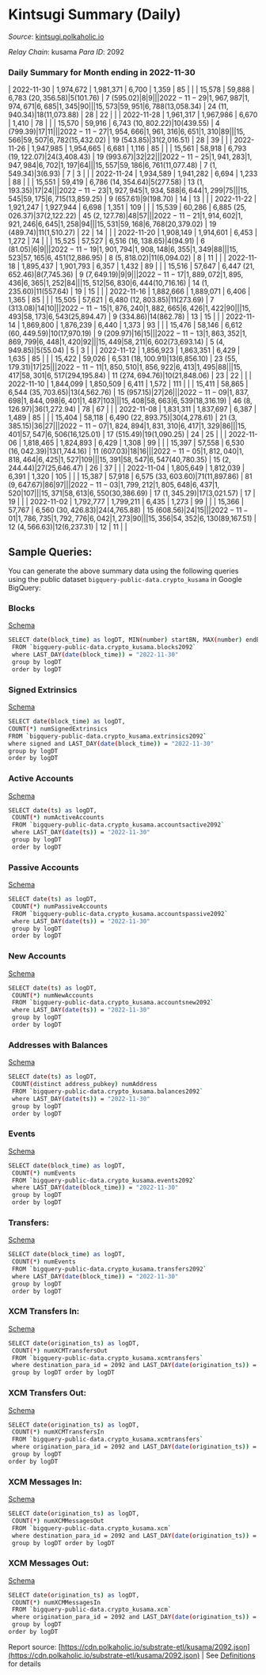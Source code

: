 # Kintsugi Summary (Daily)

_Source_: [kintsugi.polkaholic.io](https://kintsugi.polkaholic.io)

*Relay Chain*: kusama
*Para ID*: 2092



### Daily Summary for Month ending in 2022-11-30


| 2022-11-30 | 1,974,672 | 1,981,371 | 6,700 | 1,359 | 85 |  |  | 15,578 | 59,888 | 6,783 ($20,356.58) | 5 ($101.76) | 7 ($595.02) | 8 | 9 |  |
| 2022-11-29 | 1,967,987 | 1,974,671 | 6,685 | 1,345 | 90 |  |  | 15,573 | 59,951 | 6,788 ($13,058.34) | 24 ($11,940.34) | 18 ($11,073.88) | 28 | 22 |  |
| 2022-11-28 | 1,961,317 | 1,967,986 | 6,670 | 1,410 | 78 |  |  | 15,570 | 59,916 | 6,743 ($10,802.22) | 10 ($439.55) | 4 ($799.39) | 17 | 11 |  |
| 2022-11-27 | 1,954,666 | 1,961,316 | 6,651 | 1,310 | 89 |  |  | 15,566 | 59,507 | 6,782 ($15,432.02) | 19 ($543.85) | 31 ($2,016.51) | 28 | 39 |  |
| 2022-11-26 | 1,947,985 | 1,954,665 | 6,681 | 1,116 | 85 |  |  | 15,561 | 58,918 | 6,793 ($19,122.07) | 24 ($3,408.43) | 19 ($993.67) | 32 | 22 |  |
| 2022-11-25 | 1,941,283 | 1,947,984 | 6,702 | 1,197 | 64 |  |  | 15,557 | 59,186 | 6,761 ($11,077.48) | 7 ($1,549.34) | 3 ($6.93) | 7 | 3 |  |
| 2022-11-24 | 1,934,589 | 1,941,282 | 6,694 | 1,233 | 88 |  |  | 15,551 | 59,419 | 6,786 ($14,354.64) | 5 ($277.58) | 13 ($1,193.35) | 17 | 24 |  |
| 2022-11-23 | 1,927,945 | 1,934,588 | 6,644 | 1,299 | 75 |  |  | 15,545 | 59,175 | 6,715 ($13,859.25) | 9 ($657.61) | 9 ($198.70) | 14 | 13 |  |
| 2022-11-22 | 1,921,247 | 1,927,944 | 6,698 | 1,351 | 109 |  |  | 15,539 | 60,286 | 6,885 ($25,026.37) | 37 ($2,122.22) | 45 ($2,127.78) | 48 | 57 |  |
| 2022-11-21 | 1,914,602 | 1,921,246 | 6,645 | 1,258 | 94 |  |  | 15,531 | 59,168 | 6,768 ($20,379.02) | 19 ($489.74) | 11 ($1,510.27) | 22 | 14 |  |
| 2022-11-20 | 1,908,149 | 1,914,601 | 6,453 | 1,272 | 74 |  |  | 15,525 | 57,527 | 6,516 ($16,138.65) | 4 ($94.91) | 6 ($81.05) | 6 | 9 |  |
| 2022-11-19 | 1,901,794 | 1,908,148 | 6,355 | 1,349 | 88 |  |  | 15,523 | 57,165 | 6,451 ($12,886.95) | 8 ($5,818.02) | 11 ($6,094.02) | 8 | 11 |  |
| 2022-11-18 | 1,895,437 | 1,901,793 | 6,357 | 1,432 | 89 |  |  | 15,516 | 57,647 | 6,447 ($21,652.46) | 8 ($7,745.36) | 9 ($7,649.19) | 9 | 9 |  |
| 2022-11-17 | 1,889,072 | 1,895,436 | 6,365 | 1,252 | 84 |  |  | 15,512 | 56,830 | 6,444 ($10,716.16) | 14 ($1,235.60) | 11 ($557.64) | 19 | 15 |  |
| 2022-11-16 | 1,882,666 | 1,889,071 | 6,406 | 1,365 | 85 |  |  | 15,505 | 57,621 | 6,480 ($12,803.85) | 11 ($273.69) | 7 ($313.08) | 14 | 10 |  |
| 2022-11-15 | 1,876,240 | 1,882,665 | 6,426 | 1,422 | 90 |  |  | 15,493 | 58,173 | 6,543 ($25,894.47) | 9 ($334.86) | 14 ($862.78) | 13 | 15 |  |
| 2022-11-14 | 1,869,800 | 1,876,239 | 6,440 | 1,373 | 93 |  |  | 15,476 | 58,146 | 6,612 ($60,449.59) | 10 ($17,970.19) | 9 ($209.97) | 16 | 15 |  |
| 2022-11-13 | 1,863,352 | 1,869,799 | 6,448 | 1,420 | 92 |  |  | 15,449 | 58,211 | 6,602 ($73,693.14) | 5 ($4,949.85) | 5 ($55.04) | 5 | 3 |  |
| 2022-11-12 | 1,856,923 | 1,863,351 | 6,429 | 1,635 | 85 |  |  | 15,422 | 59,026 | 6,531 ($18,100.91) | 13 ($6,856.10) | 23 ($55,179.31) | 17 | 25 |  |
| 2022-11-11 | 1,850,510 | 1,856,922 | 6,413 | 1,495 | 88 |  |  | 15,417 | 58,301 | 6,517 ($294,195.84) | 11 ($274,694.76) | 10 ($21,848.06) | 23 | 22 |  |
| 2022-11-10 | 1,844,099 | 1,850,509 | 6,411 | 1,572 | 111 |  |  | 15,411 | 58,865 | 6,544 ($35,703.65) | 13 ($4,562.76) | 15 ($957.15) | 27 | 26 |  |
| 2022-11-09 | 1,837,698 | 1,844,098 | 6,401 | 1,487 | 103 |  |  | 15,408 | 58,663 | 6,539 ($18,316.19) | 46 ($8,126.97) | 36 ($1,272.94) | 78 | 67 |  |
| 2022-11-08 | 1,831,311 | 1,837,697 | 6,387 | 1,489 | 85 |  |  | 15,404 | 58,118 | 6,490 ($22,893.75) | 30 ($4,278.61) | 21 ($3,385.15) | 36 | 27 |  |
| 2022-11-07 | 1,824,894 | 1,831,310 | 6,417 | 1,329 | 86 |  |  | 15,401 | 57,547 | 6,506 ($16,125.01) | 17 ($515.49) | 19 ($1,090.25) | 24 | 25 |  |
| 2022-11-06 | 1,818,465 | 1,824,893 | 6,429 | 1,308 | 99 |  |  | 15,397 | 57,558 | 6,530 ($16,042.39) | 13 ($1,744.16) | 11 ($607.03) | 18 | 16 |  |
| 2022-11-05 | 1,812,040 | 1,818,464 | 6,425 | 1,527 | 109 |  |  | 15,391 | 58,547 | 6,547 ($40,780.35) | 15 ($2,244.44) | 27 ($25,646.47) | 26 | 37 |  |
| 2022-11-04 | 1,805,649 | 1,812,039 | 6,391 | 1,320 | 105 |  |  | 15,387 | 57,918 | 6,575 ($33,603.60) | 71 ($11,897.86) | 81 ($9,647.67) | 86 | 97 |  |
| 2022-11-03 | 1,799,212 | 1,805,648 | 6,437 | 1,520 | 107 |  |  | 15,371 | 58,613 | 6,550 ($30,386.69) | 17 ($1,345.29) | 17 ($3,021.57) | 17 | 19 |  |
| 2022-11-02 | 1,792,777 | 1,799,211 | 6,435 | 1,273 | 99 |  |  | 15,366 | 57,767 | 6,560 ($30,426.83) | 24 ($4,765.88) | 15 ($608.56) | 24 | 15 |  |
| 2022-11-01 | 1,786,735 | 1,792,776 | 6,042 | 1,273 | 90 |  |  | 15,356 | 54,352 | 6,130 ($89,167.51) | 12 ($4,566.63) | 12 ($6,237.31) | 12 | 11 |  |

## Sample Queries:
You can generate the above summary data using the following queries using the public dataset `bigquery-public-data.crypto_kusama` in Google BigQuery:


### Blocks 

[Schema](https://github.com/colorfulnotion/substrate-etl/blob/main/schema/blocks.json)

```bash
SELECT date(block_time) as logDT, MIN(number) startBN, MAX(number) endBN, COUNT(*) numBlocks 
 FROM `bigquery-public-data.crypto_kusama.blocks2092`  
 where LAST_DAY(date(block_time)) = "2022-11-30" 
 group by logDT 
 order by logDT
```

### Signed Extrinsics 

[Schema](https://github.com/colorfulnotion/substrate-etl/blob/main/schema/extrinsics.json)

```bash
SELECT date(block_time) as logDT, 
COUNT(*) numSignedExtrinsics 
FROM `bigquery-public-data.crypto_kusama.extrinsics2092`  
where signed and LAST_DAY(date(block_time)) = "2022-11-30" 
group by logDT 
order by logDT
```

### Active Accounts 

[Schema](https://github.com/colorfulnotion/substrate-etl/blob/main/schema/accountsactive.json)

```bash
SELECT date(ts) as logDT, 
 COUNT(*) numActiveAccounts 
 FROM `bigquery-public-data.crypto_kusama.accountsactive2092` 
 where LAST_DAY(date(ts)) = "2022-11-30" 
 group by logDT 
 order by logDT
```

### Passive Accounts 

[Schema](https://github.com/colorfulnotion/substrate-etl/blob/main/schema/accountspassive.json)

```bash
SELECT date(ts) as logDT, 
 COUNT(*) numPassiveAccounts 
 FROM `bigquery-public-data.crypto_kusama.accountspassive2092` 
 where LAST_DAY(date(ts)) = "2022-11-30" 
 group by logDT 
 order by logDT
```

### New Accounts 

[Schema](https://github.com/colorfulnotion/substrate-etl/blob/main/schema/accountsnew.json)

```bash
SELECT date(ts) as logDT, 
 COUNT(*) numNewAccounts 
 FROM `bigquery-public-data.crypto_kusama.accountsnew2092` 
 where LAST_DAY(date(ts)) = "2022-11-30" 
 group by logDT
 order by logDT
```

### Addresses with Balances 

[Schema](https://github.com/colorfulnotion/substrate-etl/blob/main/schema/balances.json)

```bash
SELECT date(ts) as logDT,
 COUNT(distinct address_pubkey) numAddress 
 FROM `bigquery-public-data.crypto_kusama.balances2092` 
 where LAST_DAY(date(ts)) = "2022-11-30" 
 group by logDT 
 order by logDT
```

### Events 

[Schema](https://github.com/colorfulnotion/substrate-etl/blob/main/schema/events.json)

```bash
SELECT date(block_time) as logDT, 
 COUNT(*) numEvents 
 FROM `bigquery-public-data.crypto_kusama.events2092` 
 where LAST_DAY(date(block_time)) = "2022-11-30" 
 group by logDT 
 order by logDT
```

### Transfers:

[Schema](https://github.com/colorfulnotion/substrate-etl/blob/main/schema/transfers.json)

```bash
SELECT date(block_time) as logDT, 
 COUNT(*) numEvents 
 FROM `bigquery-public-data.crypto_kusama.transfers2092` 
 where LAST_DAY(date(block_time)) = "2022-11-30" 
 group by logDT 
 order by logDT
```

### XCM Transfers In: 

[Schema](https://github.com/colorfulnotion/substrate-etl/blob/main/schema/xcmtransfers.json)

```bash
SELECT date(origination_ts) as logDT, 
 COUNT(*) numXCMTransfersOut 
 FROM `bigquery-public-data.crypto_kusama.xcmtransfers` 
 where destination_para_id = 2092 and LAST_DAY(date(origination_ts)) = "2022-11-30" 
 group by logDT order by logDT
```

### XCM Transfers Out: 

[Schema](https://github.com/colorfulnotion/substrate-etl/blob/main/schema/xcmtransfers.json)

```bash
SELECT date(origination_ts) as logDT, 
 COUNT(*) numXCMTransfersIn 
 FROM `bigquery-public-data.crypto_kusama.xcmtransfers` 
 where origination_para_id = 2092 and LAST_DAY(date(origination_ts)) = "2022-11-30" 
 group by logDT 
order by logDT
```

### XCM Messages In: 

[Schema](https://github.com/colorfulnotion/substrate-etl/blob/main/schema/xcm.json)

```bash
SELECT date(origination_ts) as logDT, 
 COUNT(*) numXCMMessagesOut 
 FROM `bigquery-public-data.crypto_kusama.xcm` 
 where destination_para_id = 2092 and LAST_DAY(date(origination_ts)) = "2022-11-30" 
 group by logDT order by logDT
```

### XCM Messages Out: 

[Schema](https://github.com/colorfulnotion/substrate-etl/blob/main/schema/xcm.json)

```bash
SELECT date(origination_ts) as logDT, 
 COUNT(*) numXCMMessagesIn 
 FROM `bigquery-public-data.crypto_kusama.xcm` 
 where origination_para_id = 2092 and LAST_DAY(date(origination_ts)) = "2022-11-30" 
 group by logDT 
order by logDT
```


Report source: [https://cdn.polkaholic.io/substrate-etl/kusama/2092.json](https://cdn.polkaholic.io/substrate-etl/kusama/2092.json) | See [Definitions](/DEFINITIONS.md) for details
